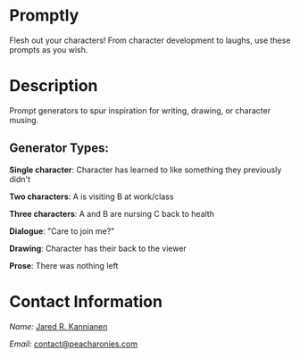 # Promptly
Flesh out your characters!  From character development to laughs, use these prompts as you wish.

# Description
Prompt generators to spur inspiration for writing, drawing, or character musing.

## Generator Types:
**Single character**:   Character has learned to like something they previously didn't


**Two characters**:   A is visiting B at work/class


**Three characters**:   A and B are nursing C back to health


**Dialogue**:   "Care to join me?"


**Drawing**:   Character has their back to the viewer


**Prose**:   There was nothing left





# Contact Information
_Name:_ [Jared R. Kannianen](https://www.peacharonies.com)


_Email:_ contact@peacharonies.com
